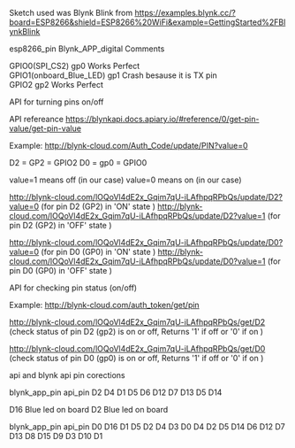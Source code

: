 Sketch used was Blynk Blink from https://examples.blynk.cc/?board=ESP8266&shield=ESP8266%20WiFi&example=GettingStarted%2FBlynkBlink

esp8266_pin			Blynk_APP_digital	Comments

GPIO0(SPI_CS2)			gp0			Works Perfect	
GPIO1(onboard_Blue_LED)		gp1     		Crash besause it is TX pin     	      
GPIO2				gp2			Works Perfect


API for turning pins on/off

API refereance https://blynkapi.docs.apiary.io/#reference/0/get-pin-value/get-pin-value

Example: http://blynk-cloud.com/Auth_Code/update/PIN?value=0

D2 = GP2 = GPIO2
D0 = gp0 = GPIO0

value=1 means off (in our case)
value=0 means on (in our case)

http://blynk-cloud.com/lOQoVl4dE2x_Gqim7qU-iLAfhpqRPbQs/update/D2?value=0 (for pin D2 (GP2) in 'ON' state )
http://blynk-cloud.com/lOQoVl4dE2x_Gqim7qU-iLAfhpqRPbQs/update/D2?value=1 (for pin D2 (GP2) in 'OFF' state )

http://blynk-cloud.com/lOQoVl4dE2x_Gqim7qU-iLAfhpqRPbQs/update/D0?value=0 (for pin D0 (GP0) in 'ON' state )
http://blynk-cloud.com/lOQoVl4dE2x_Gqim7qU-iLAfhpqRPbQs/update/D0?value=1 (for pin D0 (GP0) in 'OFF' state )


API for checking pin status (on/off)

Example: http://blynk-cloud.com/auth_token/get/pin

http://blynk-cloud.com/lOQoVl4dE2x_Gqim7qU-iLAfhpqRPbQs/get/D2 (check status of pin D2 (gp2) is on or off, Returns '1' if off or '0' if on  ) 

http://blynk-cloud.com/lOQoVl4dE2x_Gqim7qU-iLAfhpqRPbQs/get/D0 (check status of pin D0 (gp0) is on or off, Returns '1' if off or '0' if on  ) 

api and blynk api pin corections

blynk_app_pin	api_pin
D2		D4
D1		D5
D6		D12
D7		D13
D5		D14



D16	Blue led on board
D2	Blue led on board

blynk_app_pin	api_pin
D0  		D16 
D1   		D5
D2    		D4 
D3 		D0
D4   		D2
D5   		D14
D6   		D12 
D7   		D13
D8  		D15
D9   		D3
D10  		D1

